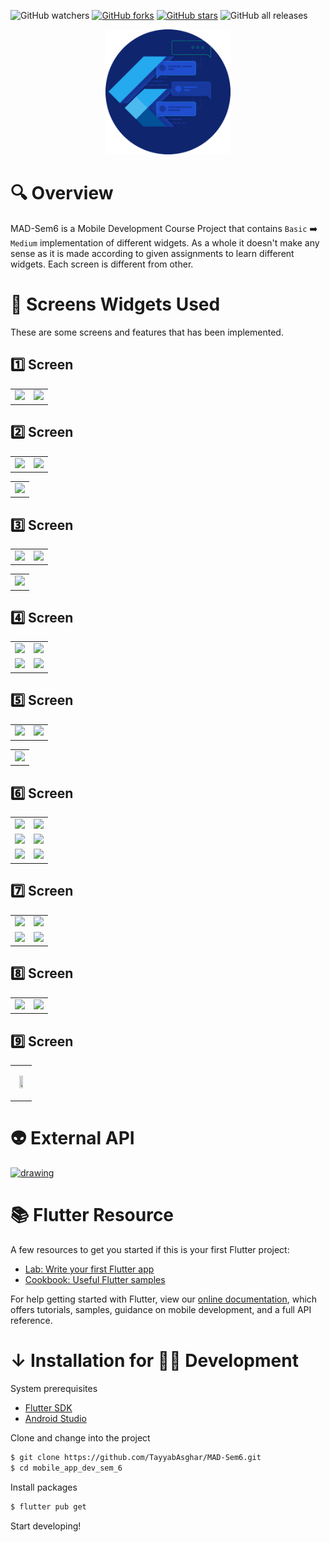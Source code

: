 ![GitHub watchers](https://img.shields.io/github/watchers/TayyabAsghar/MAD-Sem6?style=social)
[![GitHub forks](https://img.shields.io/github/forks/TayyabAsghar/MAD-Sem6?logo=github&style=social)](https://github.com/TayyabAsghar/MAD-Sem6/network)
[![GitHub stars](https://img.shields.io/github/stars/TayyabAsghar/MAD-Sem6?logo=github&style=social)](https://github.com/TayyabAsghar/MAD-Sem6/stargazers)
![GitHub all releases](https://img.shields.io/github/downloads/TayyabAsghar/MAD-Sem6/total?logo=github&style=social)

<p align="center">
<a href= "https://github.com/TayyabAsghar/MAD-Sem6/blob/master/assets/icons/android.png">
<img src="assets/icons/android.png" alt="drawing" width="200"/>
</a>
</p>

# 🔍 Overview

MAD-Sem6 is a Mobile Development Course Project that contains `Basic` ➡️ `Medium` implementation of different widgets. As a whole it doesn't make any sense as it is made according to given assignments to learn different widgets. Each screen is different from other.

# 📱 Screens Widgets Used

These are some screens and features that has been implemented.

## 1️⃣ Screen

|                |                |
| -------------- | -------------- |
| ![][screen1.1] | ![][screen1.2] |

## 2️⃣ Screen

<!-- Do not merge the tables as it will make the 4th cell empty on Github. -->

|                |                |
| -------------- | -------------- |
| ![][screen2.1] | ![][screen2.2] |

|                |
| -------------- |
| ![][screen2.3] |

## 3️⃣ Screen

|                |                |
| -------------- | -------------- |
| ![][screen3.1] | ![][screen3.2] |

|                |
| -------------- |
| ![][screen3.3] |

## 4️⃣ Screen

|                |                |
| -------------- | -------------- |
| ![][screen4.1] | ![][screen4.2] |
| ![][screen4.3] | ![][screen4.4] |

## 5️⃣ Screen

|                |                |
| -------------- | -------------- |
| ![][screen5.1] | ![][screen5.2] |

|                |
| -------------- |
| ![][screen5.3] |

## 6️⃣ Screen

|                |                |
| -------------- | -------------- |
| ![][screen6.1] | ![][screen6.2] |
| ![][screen6.3] | ![][screen6.4] |
| ![][screen6.5] | ![][screen6.6] |

## 7️⃣ Screen

|                |                |
| -------------- | -------------- |
| ![][screen7.1] | ![][screen7.2] |
| ![][screen7.3] | ![][screen7.4] |

## 8️⃣ Screen

|                |                |
| -------------- | -------------- |
| ![][screen8.1] | ![][screen8.2] |

## 9️⃣ Screen

|                                                                                     |
| ----------------------------------------------------------------------------------- |
| <p align="Center"><img src="assets/gifs/Screen9.gif" height="55%" Width="55%"/></p> |

<!-- ## 🔟 Screen

|                 |                 |
| --------------- | --------------- |
| ![][screen10.1] | ![][screen10.2] | -->

# 👽 External API

<a href="https://source.unsplash.com">
<img src="https://images.unsplash.com/photo-1549706844-30ea8cad811b?ixid=MnwxMjA3fDB8MHxwaG90by1wYWdlfHx8fGVufDB8fHx8&ixlib=rb-1.2.1&auto=format&fit=crop&w=889&q=80" alt="drawing" width="1000" height="300"/></a>

# 📚 Flutter Resource

A few resources to get you started if this is your first Flutter project:

- [Lab: Write your first Flutter app](https://flutter.dev/docs/get-started/codelab)
- [Cookbook: Useful Flutter samples](https://flutter.dev/docs/cookbook)

For help getting started with Flutter, view our [online documentation](https://flutter.dev/docs), which offers tutorials, samples, guidance on mobile development, and a full API reference.

# ↓ Installation for 🐱‍💻 Development

System prerequisites

- [Flutter SDK][fsdk]
- [Android Studio][astudio]

Clone and change into the project

```sh
$ git clone https://github.com/TayyabAsghar/MAD-Sem6.git
$ cd mobile_app_dev_sem_6
```

Install packages

```sh
$ flutter pub get
```

Start developing!

[fsdk]: https://flutter.dev/docs/get-started/install
[astudio]: https://developer.android.com/studio

<!-- Screens -->

[screen1.1]: assets/screenShots/Screen1.1.jpg
[screen1.2]: assets/screenShots/Screen1.2.jpg
[screen2.1]: assets/screenShots/Screen2.1.jpg
[screen2.2]: assets/screenShots/Screen2.2.jpg
[screen2.3]: assets/screenShots/Screen2.3.jpg
[screen3.1]: assets/screenShots/Screen3.1.jpg
[screen3.2]: assets/screenShots/Screen3.2.jpg
[screen3.3]: assets/screenShots/Screen3.3.jpg
[screen4.1]: assets/screenShots/Screen4.1.jpg
[screen4.2]: assets/screenShots/Screen4.2.jpg
[screen4.3]: assets/screenShots/Screen4.3.jpg
[screen4.4]: assets/screenShots/Screen4.4.jpg
[screen5.1]: assets/screenShots/Screen5.1.jpg
[screen5.2]: assets/screenShots/Screen5.2.jpg
[screen5.3]: assets/screenShots/Screen5.3.jpg
[screen6.1]: assets/screenShots/Screen6.1.png
[screen6.2]: assets/screenShots/Screen6.2.png
[screen6.3]: assets/screenShots/Screen6.3.png
[screen6.4]: assets/screenShots/Screen6.4.png
[screen6.5]: assets/screenShots/Screen6.5.png
[screen6.6]: assets/screenShots/Screen6.6.png
[screen7.1]: assets/screenShots/Screen7.1.png
[screen7.2]: assets/screenShots/Screen7.2.png
[screen7.3]: assets/screenShots/Screen7.3.png
[screen7.4]: assets/screenShots/Screen7.4.png
[screen8.1]: assets/gifs/Screen8.1.gif
[screen8.2]: assets/gifs/Screen8.2.gif
[screen9]: assets/gifs/Screen9.gif

